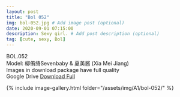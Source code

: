 ```yaml
---
layout: post
title: "Bol 052"
img: bol-052.jpg # Add image post (optional)
date: 2020-09-01 07:15:00
description: Sexy girl. # Add post description (optional)
tag: [cute, sexy, Bol]
---
```

BOL.052  
Model: 柳侑绮Sevenbaby & 夏美酱 (Xia Mei Jiang)                                                      
Images in download package have full quality                    
Google Drive [Download Full](http://gestyy.com/eey2TQ)

{% include image-gallery.html folder="/assets/img/A1/bol-052/" %}
